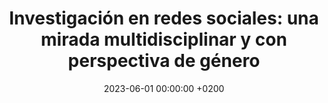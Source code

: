 ---
title: "Investigación en redes sociales: una mirada multidisciplinar y con perspectiva de género"
authors: "Laura M. Castro Souto"
publisher: "Tecnos (Grupo ANAYA)"
category: book
source: https://tecnos.es/libro/otras-publicaciones/tendencias-de-la-comunicacion-mas-proactiva-cinta-gallent-torres-9788430987566
date: 2023-06-01 00:00:00 +0200
---